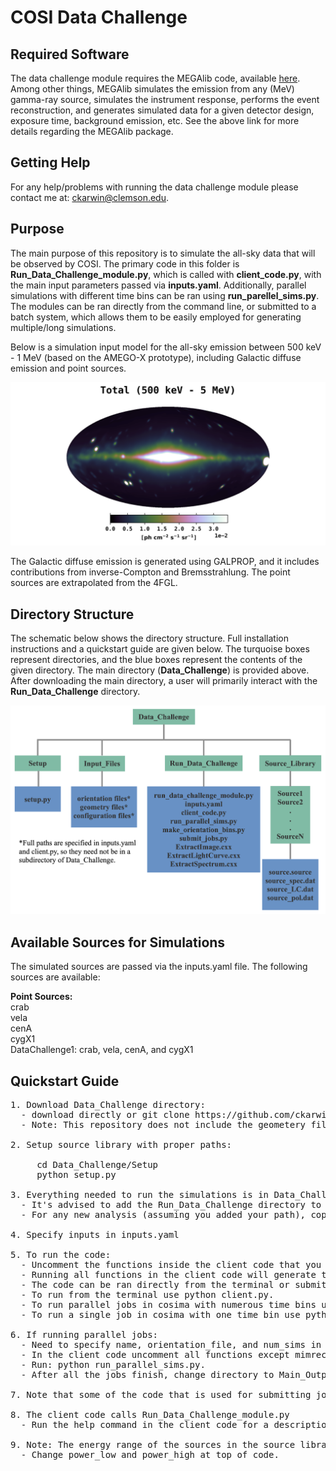 # COSI Data Challenge

## Required Software <br />
The data challenge module requires the MEGAlib code, available [here](http://megalibtoolkit.com/home.html). Among other things, MEGAlib simulates the emission from any (MeV) gamma-ray source, simulates the instrument response, performs the event reconstruction, and generates simulated data for a given detector design, exposure time, background emission, etc. See the above link for more details regarding the MEGAlib package.   

## Getting Help <br />
For any help/problems with running the data challenge module please contact me at: ckarwin@clemson.edu. 

## Purpose <br />
The main purpose of this repository is to simulate the all-sky data that will be observed by COSI. The primary code in this folder is **Run_Data_Challenge_module.py**, which is called with **client_code.py**, with the main input parameters passed via **inputs.yaml**. Additionally, parallel simulations with different time bins can be ran using **run_parellel_sims.py**. The modules can be ran directly from the command line, or submitted to a batch system, which allows them to be easily employed for generating multiple/long simulations. 

Below is a simulation input model for the all-sky emission between 500 keV - 1 MeV (based on the AMEGO-X prototype), including Galactic diffuse emission and point sources. 

<p align="center">
<img width="700"  src="Images/Total_bin1.png">
</p>

The Galactic diffuse emission is generated using GALPROP, and it includes contributions from inverse-Compton and Bremsstrahlung. The point sources are extrapolated from the 4FGL. 

## Directory Structure <br />
The schematic below shows the directory structure. Full installation instructions and a quickstart guide are given below. The turquoise boxes represent directories, and the blue boxes represent the contents of the given directory. The main directory (**Data_Challenge**) is provided above. After downloading the main directory, a user will primarily interact with the **Run_Data_Challenge** directory.  

<p align="center">
<img width="700"  src="Images/directory_structure_schematic.png">
</p>

## Available Sources for Simulations <br />
The simulated sources are passed via the inputs.yaml file. The following sources are available:

**Point Sources:**  <br />
crab <br />
vela <br /> 
cenA <br />
cygX1 <br />
DataChallenge1: crab, vela, cenA, and cygX1 <br />

## Quickstart Guide <br /> 
<pre>
1. Download Data_Challenge directory:
  - download directly or git clone https://github.com/ckarwin/COSI.git
  - Note: This repository does not include the geometery file. 

2. Setup source library with proper paths:
     
     cd Data_Challenge/Setup
     python setup.py
     
3. Everything needed to run the simulations is in Data_Challenge/Run_Data_Challenge </b> 
  - It's advised to add the Run_Data_Challenge directory to your python path.
  - For any new analysis (assuming you added your path), copy the following files to a new analysis directory: client_code.py, inputs.yaml, run_parallel_sims.py, and submit_jobs.py.

4. Specify inputs in inputs.yaml </b>

5. To run the code:  </b>
  - Uncomment the functions inside the client code that you want to run.
  - Running all functions in the client code will generate the output .tra file from mimrec, which will then be passed to COSIpy for analysis.
  - The code can be ran directly from the terminal or submitted to a batch system.
  - To run from the terminal use python client.py.
  - To run parallel jobs in cosima with numerous time bins use python run_parallel_sims.py. 
  - To run a single job in cosima with one time bin use python submit_jobs.py. 

6. If running parallel jobs:
  - Need to specify name, orientation_file, and num_sims in run_parallel_sims.py. 
  - In the client code uncomment all functions except mimrec.
  - Run: python run_parallel_sims.py.  
  - After all the jobs finish, change directory to Main_Output, uncomment just the mimrec function in the client code, then run: python submit_jobs.py.
 
7. Note that some of the code that is used for submitting jobs will be specific to the cluster. Thus it may need to be modified.

8. The client code calls Run_Data_Challenge_module.py </b>
  - Run the help command in the client code for a description of the function inputs.

9. Note: The energy range of the sources in the source library can easily be modified using Source_Library/Make_Sources/make_sources.py. 
  - Change power_low and power_high at top of code. 

</pre>

